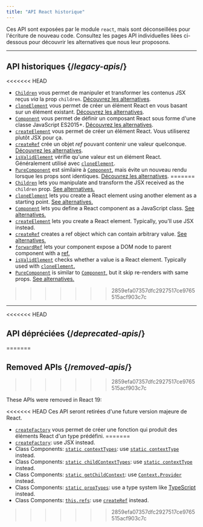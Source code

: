 ```yaml
---
title: "API React historique"
---
```


<Intro>

Ces API sont exposées par le module `react`, mais sont déconseillées pour l'écriture de nouveau code.  Consultez les pages API individuelles liées ci-dessous pour découvrir les alternatives que nous leur proposons.

</Intro>

---

## API historiques {/*legacy-apis*/}

<<<<<<< HEAD
* [`Children`](/reference/react/Children) vous permet de manipuler et transformer les contenus JSX reçus *via* la prop `children`. [Découvrez les alternatives](/reference/react/Children#alternatives).
* [`cloneElement`](/reference/react/cloneElement) vous permet de créer un élément React en vous basant sur un élément existant. [Découvrez les alternatives](/reference/react/cloneElement#alternatives).
* [`Component`](/reference/react/Component) vous permet de définir un composant React sous forme d'une classe JavaScript ES2015+. [Découvrez les alternatives](/reference/react/Component#alternatives).
* [`createElement`](/reference/react/createElement) vous permet de créer un élément React. Vous utiliserez plutôt JSX pour ça.
* [`createRef`](/reference/react/createRef) crée un objet *ref* pouvant contenir une valeur quelconque. [Découvrez les alternatives](/reference/react/createRef#alternatives).
* [`isValidElement`](/reference/react/isValidElement) vérifie qu'une valeur est un élément React. Généralement utilisé avec [`cloneElement`](/reference/react/cloneElement).
* [`PureComponent`](/reference/react/PureComponent) est similaire à [`Component`](/reference/react/Component), mais évite un nouveau rendu lorsque les props sont identiques. [Découvrez les alternatives](/reference/react/PureComponent#alternatives).
=======
* [`Children`](/reference/react/Children) lets you manipulate and transform the JSX received as the `children` prop. [See alternatives.](/reference/react/Children#alternatives)
* [`cloneElement`](/reference/react/cloneElement) lets you create a React element using another element as a starting point. [See alternatives.](/reference/react/cloneElement#alternatives)
* [`Component`](/reference/react/Component) lets you define a React component as a JavaScript class. [See alternatives.](/reference/react/Component#alternatives)
* [`createElement`](/reference/react/createElement) lets you create a React element. Typically, you'll use JSX instead.
* [`createRef`](/reference/react/createRef) creates a ref object which can contain arbitrary value. [See alternatives.](/reference/react/createRef#alternatives)
* [`forwardRef`](/reference/react/forwardRef) lets your component expose a DOM node to parent component with a [ref.](/learn/manipulating-the-dom-with-refs)
* [`isValidElement`](/reference/react/isValidElement) checks whether a value is a React element. Typically used with [`cloneElement`.](/reference/react/cloneElement)
* [`PureComponent`](/reference/react/PureComponent) is similar to [`Component`,](/reference/react/Component) but it skip re-renders with same props. [See alternatives.](/reference/react/PureComponent#alternatives)
>>>>>>> 2859efa07357dfc2927517ce9765515acf903c7c

---

<<<<<<< HEAD
## API dépréciées {/*deprecated-apis*/}
=======
## Removed APIs {/*removed-apis*/}
>>>>>>> 2859efa07357dfc2927517ce9765515acf903c7c

These APIs were removed in React 19:

<<<<<<< HEAD
Ces API seront retirées d'une future version majeure de React.

</Deprecated>

* [`createFactory`](/reference/react/createFactory) vous permet de créer une fonction qui produit des éléments React d'un type prédéfini.
=======
* [`createFactory`](https://18.react.dev/reference/react/createFactory): use JSX instead.
* Class Components: [`static contextTypes`](https://18.react.dev//reference/react/Component#static-contexttypes): use [`static contextType`](#static-contexttype) instead.
* Class Components: [`static childContextTypes`](https://18.react.dev//reference/react/Component#static-childcontexttypes): use [`static contextType`](#static-contexttype) instead.
* Class Components: [`static getChildContext`](https://18.react.dev//reference/react/Component#getchildcontext): use [`Context.Provider`](/reference/react/createContext#provider) instead.
* Class Components: [`static propTypes`](https://18.react.dev//reference/react/Component#static-proptypes): use a type system like [TypeScript](https://www.typescriptlang.org/) instead.
* Class Components: [`this.refs`](https://18.react.dev//reference/react/Component#refs): use [`createRef`](/reference/react/createRef) instead.
>>>>>>> 2859efa07357dfc2927517ce9765515acf903c7c
